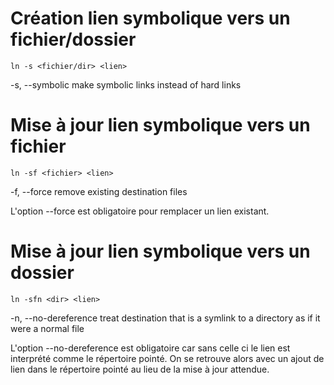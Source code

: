 
# Création lien symbolique vers un fichier/dossier

`ln -s <fichier/dir> <lien>`

-s, --symbolic
       make symbolic links instead of hard links


# Mise à jour lien symbolique vers un fichier

`ln -sf <fichier> <lien>`

-f, --force
       remove existing destination files

L'option --force est obligatoire pour remplacer un lien existant.

# Mise à jour lien symbolique vers un dossier

`ln -sfn <dir> <lien>`

 -n, --no-dereference
       treat destination that is a symlink to a directory as if it were a normal file

L'option --no-dereference est obligatoire car sans celle ci le lien est interprété comme le répertoire pointé. 
On se retrouve alors avec un ajout de lien dans le répertoire pointé au lieu de la mise à jour attendue.
